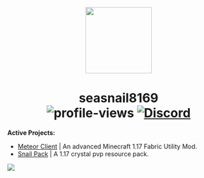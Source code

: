 <p align="center">
  <img src="https://i.ibb.co/wLWw4DD/798694-D8-9-F3-D-434-E-B7-B4-E60460-E50-B4-F.png" width="150"/>
</p>

<h1 align="center">
  seasnail8169<br>
  <img src="https://komarev.com/ghpvc/?username=seasnail8169" alt="profile-views"/>
  <a href="https://discord.gg/bBGQZvd"><img src="https://img.shields.io/discord/689197705683140636?logo=discord" alt="Discord"/></a>
</h1>

<p><strong>Active Projects:</strong></p>
<ul>
  <li><a href="https://github.com/MeteorDevelopment">Meteor Client</a> | An advanced Minecraft 1.17 Fabric Utility Mod.</li>
  <li><a href="https://github.com/seasnail8169/snail-pack">Snail Pack</a> | A 1.17 crystal pvp resource pack.</li>
</ul>

![](https://hit.yhype.me/github/profile?user_id=17166139)

